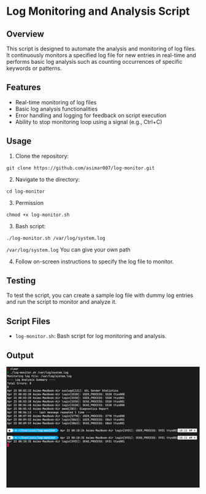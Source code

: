 # Log Monitoring and Analysis Script

## Overview

This script is designed to automate the analysis and monitoring of log files. It continuously monitors a specified log file for new entries in real-time and performs basic log analysis such as counting occurrences of specific keywords or patterns.

## Features

- Real-time monitoring of log files
- Basic log analysis functionalities
- Error handling and logging for feedback on script execution
- Ability to stop monitoring loop using a signal (e.g., Ctrl+C)

## Usage

1. Clone the repository:

```
git clone https://github.com/asimar007/log-monitor.git
```

2. Navigate to the directory:

```
cd log-monitor
```

3. Permission

```
chmod +x log-monitor.sh
```

3. Bash script:

```
./log-monitor.sh /var/log/system.log
```

`/var/log/system.log` You can give your own path

4.  Follow on-screen instructions to specify the log file to monitor.

## Testing

To test the script, you can create a sample log file with dummy log entries and run the script to monitor and analyze it.

## Script Files

- `log-monitor.sh`: Bash script for log monitoring and analysis.

## Output

![Log Monitoring](https://github.com/asimar007/log-monitor/blob/main/Output.png?raw=true)
